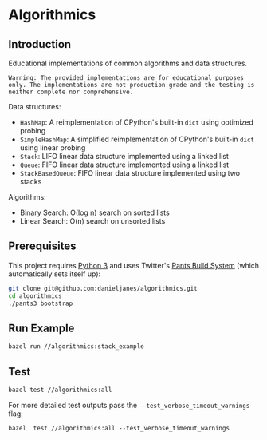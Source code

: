 # Algorithmics

## Introduction

Educational implementations of common algorithms and data structures.

    Warning: The provided implementations are for educational purposes only. The implementations are not production grade and the testing is neither complete nor comprehensive.

Data structures:

- `HashMap`: A reimplementation of CPython's built-in `dict` using optimized probing
- `SimpleHashMap`: A simplified reimplementation of CPython's built-in `dict` using linear probing
- `Stack`: LIFO linear data structure implemented using a linked list
- `Queue`: FIFO linear data structure implemented using a linked list
- `StackBasedQueue`: FIFO linear data structure implemented using two stacks

Algorithms:

- Binary Search: O(log n) search on sorted lists
- Linear Search: O(n) search on unsorted lists

## Prerequisites

This project requires [Python 3](https://python.org) and uses Twitter's [Pants Build System](https://pantsbuild.org) (which automatically sets itself up):

```bash
git clone git@github.com:danieljanes/algorithmics.git
cd algorithmics
./pants3 bootstrap
```

## Run Example

```bash
bazel run //algorithmics:stack_example
```

## Test

```bash
bazel test //algorithmics:all
```

For more detailed test outputs pass the `--test_verbose_timeout_warnings` flag:

```shell
bazel  test //algorithmics:all --test_verbose_timeout_warnings
```
